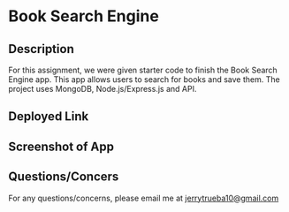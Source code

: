 # Book Search Engine

## Description
For this assignment, we were given starter code to finish the Book Search Engine app. This app allows users to search for books and save them. The project uses MongoDB, Node.js/Express.js and API.

## Deployed Link


## Screenshot of App


## Questions/Concers
For any questions/concerns, please email me at jerrytrueba10@gmail.com